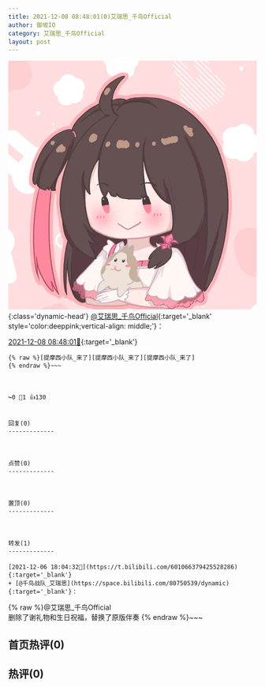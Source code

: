 ```yaml
---
title: 2021-12-08 08:48:01(0)艾瑞思_千鸟Official
author: 御坂IO
category: 艾瑞思_千鸟Official
layout: post
---
```


![img](/images/7e08840c56f251de28bdf766b647bd5fe9a5d50a.jpg){:class='dynamic-head'}
[@艾瑞思_千鸟Official](https://space.bilibili.com/1090010845/dynamic){:target='_blank' style='color:deeppink;vertical-align: middle;'}：

[2021-12-08 08:48:01🔗](https://t.bilibili.com/601665136527195774){:target='_blank'}

~~~
{% raw %}[提摩西小队_来了][提摩西小队_来了][提摩西小队_来了]
{% endraw %}~~~



↪️0 💬1 👍130


回复(0)
-------------



点赞(0)
-------------



置顶(0)
-------------



转发(1)
-------------

[2021-12-06 18:04:32🔗](https://t.bilibili.com/601066379425528286){:target='_blank'}
+ [@千鸟战队_艾瑞思](https://space.bilibili.com/80750539/dynamic){:target='_blank'}：
~~~
{% raw %}@艾瑞思_千鸟Official  
删除了谢礼物和生日祝福，替换了原版伴奏
{% endraw %}~~~






首页热评(0)
-------------



热评(0)
-------------



